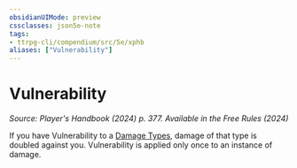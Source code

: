 ```yaml
---
obsidianUIMode: preview
cssclasses: json5e-note
tags:
- ttrpg-cli/compendium/src/5e/xphb
aliases: ["Vulnerability"]
---
```

# Vulnerability
*Source: Player's Handbook (2024) p. 377. Available in the Free Rules (2024)* 

If you have Vulnerability to a [Damage Types](3-Mechanics/CLI/rules/variant-rules/damage-types-xphb.md), damage of that type is doubled against you. Vulnerability is applied only once to an instance of damage.
